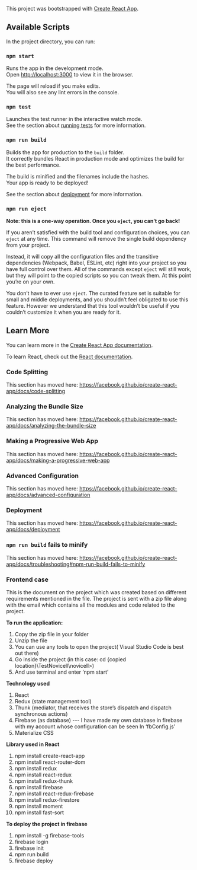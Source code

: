This project was bootstrapped with [Create React App](https://github.com/facebook/create-react-app).

## Available Scripts

In the project directory, you can run:

### `npm start`

Runs the app in the development mode.<br />
Open [http://localhost:3000](http://localhost:3000) to view it in the browser.

The page will reload if you make edits.<br />
You will also see any lint errors in the console.

### `npm test`

Launches the test runner in the interactive watch mode.<br />
See the section about [running tests](https://facebook.github.io/create-react-app/docs/running-tests) for more information.

### `npm run build`

Builds the app for production to the `build` folder.<br />
It correctly bundles React in production mode and optimizes the build for the best performance.

The build is minified and the filenames include the hashes.<br />
Your app is ready to be deployed!

See the section about [deployment](https://facebook.github.io/create-react-app/docs/deployment) for more information.

### `npm run eject`

**Note: this is a one-way operation. Once you `eject`, you can’t go back!**

If you aren’t satisfied with the build tool and configuration choices, you can `eject` at any time. This command will remove the single build dependency from your project.

Instead, it will copy all the configuration files and the transitive dependencies (Webpack, Babel, ESLint, etc) right into your project so you have full control over them. All of the commands except `eject` will still work, but they will point to the copied scripts so you can tweak them. At this point you’re on your own.

You don’t have to ever use `eject`. The curated feature set is suitable for small and middle deployments, and you shouldn’t feel obligated to use this feature. However we understand that this tool wouldn’t be useful if you couldn’t customize it when you are ready for it.

## Learn More

You can learn more in the [Create React App documentation](https://facebook.github.io/create-react-app/docs/getting-started).

To learn React, check out the [React documentation](https://reactjs.org/).

### Code Splitting

This section has moved here: https://facebook.github.io/create-react-app/docs/code-splitting

### Analyzing the Bundle Size

This section has moved here: https://facebook.github.io/create-react-app/docs/analyzing-the-bundle-size

### Making a Progressive Web App

This section has moved here: https://facebook.github.io/create-react-app/docs/making-a-progressive-web-app

### Advanced Configuration

This section has moved here: https://facebook.github.io/create-react-app/docs/advanced-configuration

### Deployment

This section has moved here: https://facebook.github.io/create-react-app/docs/deployment

### `npm run build` fails to minify

This section has moved here: https://facebook.github.io/create-react-app/docs/troubleshooting#npm-run-build-fails-to-minify

### Frontend case

This is the document on the project which was created based on different requirements mentioned in
the file.
The project is sent with a zip file along with the email which contains all the modules and code related to
the project.

**To run the application:**
1) Copy the zip file in your folder
2) Unzip the file
3) You can use any tools to open the project( Visual Studio Code is best out there)
4) Go inside the project (in this case: cd {copied location}\TestNovicell\novicell>)
5) And use terminal and enter ‘npm start’

**Technology used**
1) React
2) Redux (state management tool)
3) Thunk (mediator, that receives the store’s dispatch and dispatch synchronous actions)
4) Firebase (as database) --- I have made my own database in firebase with my account whose
configuration can be seen In ‘fbConfig.js’
5) Materialize CSS


**Library used in React**
1) npm install create-react-app
2) npm install react-router-dom
3) npm install redux
4) npm install react-redux
5) npm install redux-thunk
6) npm install firebase
7) npm install react-redux-firebase
8) npm install redux-firestore
9) npm install moment
10) npm install fast-sort


**To deploy the project in firebase**
1) npm install -g firebase-tools
2) firebase login
3) firebase init
4) npm run build
5) firebase deploy
